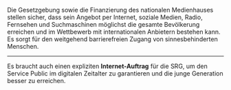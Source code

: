 Die Gesetzgebung sowie die Finanzierung des nationalen Medienhauses stellen sicher, dass sein Angebot per Internet, soziale Medien, Radio, Fernsehen und Suchmaschinen möglichst die gesamte Bevölkerung erreichen und im Wettbewerb mit internationalen Anbietern bestehen kann. Es sorgt für den weitgehend barrierefreien Zugang von sinnesbehinderten Menschen.

---

Es braucht auch einen expliziten **Internet-Auftrag** für die SRG, um den Service Public im digitalen Zeitalter zu garantieren und die junge Generation besser zu erreichen.
